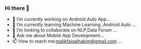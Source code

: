 ### Hi there 👋


- 🔭 I’m currently working on  Android Auto App...
- 🌱 I’m currently learning Machine Learning ,Android Auto ...
- 👯 I’m looking to collaborate on NLP,Data Forum ...
- 💬 Ask me about  Mobile App Development...
- 📫 How to reach me:malikfaisalhakim@gmail.com ...




